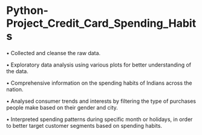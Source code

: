 # Python-Project_Credit_Card_Spending_Habits

•	Collected and cleanse the raw data.

•	Exploratory data analysis using various plots for better understanding of the data.

•	Comprehensive information on the spending habits of Indians across the nation.

•	Analysed consumer trends and interests by filtering the type of purchases people make based on their gender and city.

•	Interpreted spending patterns during specific month or holidays, in order to better target customer segments based on spending habits.
